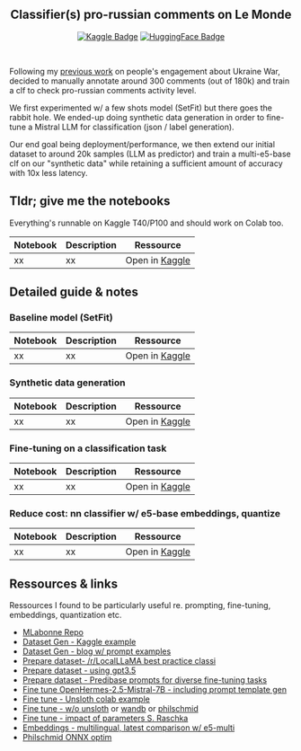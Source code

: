 <div align="center">
  <h2>Classifier(s) pro-russian comments on Le Monde</h2>
  <p align="center">
    <a href="https://www.kaggle.com/amadevs/code"><img src="https://img.shields.io/badge/Kaggle-20BEFF?style=flat&logo=Kaggle&logoColor=white" alt="Kaggle Badge"/></a>
    <a href="https://huggingface.co/gentilrenard"><img src="https://img.shields.io/badge/HuggingFace-black?style=flat&logo=huggingface&logoColor=white" alt="HuggingFace Badge"/></a>
  </p>
</div>
<br/>

Following my [previous work](https://github.com/matthieuvion/lmd_viz) on people's engagement about Ukraine War, decided to manually annotate around 300 comments (out of 180k) and train a clf to check pro-russian comments activity level.  

We first experimented w/ a few shots model (SetFit) but there goes the rabbit hole. We ended-up doing synthetic data generation in order to fine-tune a Mistral LLM for classification (json / label generation).  

Our end goal being deployment/performance, we then extend our initial dataset to around 20k samples (LLM as predictor) and train a multi-e5-base clf on our "synthetic data" while retaining a sufficient amount of accuracy with 10x less latency.

## Tldr; give me the notebooks

Everything's runnable on Kaggle T40/P100 and should work on Colab too.

| Notebook | Description | Ressource |
|----------|-------------|----------|
| xx | xx | Open in [Kaggle]()|

## Detailed guide & notes

### Baseline model (SetFit)

| Notebook | Description | Ressource |
|----------|-------------|----------|
| xx | xx | Open in [Kaggle]()|

### Synthetic data generation

| Notebook | Description | Ressource |
|----------|-------------|----------|
| xx | xx | Open in [Kaggle]()|

### Fine-tuning on a classification task

| Notebook | Description | Ressource |
|----------|-------------|----------|
| xx | xx | Open in [Kaggle]()|

### Reduce cost: nn classifier w/ e5-base embeddings, quantize

| Notebook | Description | Ressource |
|----------|-------------|----------|
| xx | xx | Open in [Kaggle]()|

## Ressources & links

Ressources I found to be particularly useful re. prompting, fine-tuning, embeddings, quantization etc.

- [MLabonne Repo](https://github.com/mlabonne/llm-course)  
- [Dataset Gen - Kaggle example](https://www.kaggle.com/code/phanisrikanth/generate-synthetic-essays-with-mistral-7b-instruct)  
- [Dataset Gen - blog w/ prompt examples](https://hendrik.works/blog/leveraging-underrepresented-data)  
- [Prepare dataset- /r/LocalLLaMA best practice classi](https://www.reddit.com/r/LocalLLaMA/comments/173o5dv/comment/k448ye1/?utm_source=reddit&utm_medium=web2x&context=3)  
- [Prepare dataset - using gpt3.5](https://medium.com/@kshitiz.sahay26/how-i-created-an-instruction-dataset-using-gpt-3-5-to-fine-tune-llama-2-for-news-classification-ed02fe41c81f) 
- [Prepare dataset - Predibase prompts for diverse fine-tuning tasks](https://predibase.com/lora-land)
- [Fine tune OpenHermes-2.5-Mistral-7B - including prompt template gen](https://towardsdatascience.com/fine-tune-a-mistral-7b-model-with-direct-preference-optimization-708042745aac)  
- [Fine tune - Unsloth colab example](https://colab.research.google.com/drive/1Dyauq4kTZoLewQ1cApceUQVNcnnNTzg_?usp=sharing)
- [Fine tune - w/o unsloth](https://gathnex.medium.com/mistral-7b-fine-tuning-a-step-by-step-guide-52122cdbeca8) or [wandb](https://wandb.ai/vincenttu/finetuning_mistral7b/reports/Fine-tuning-Mistral-7B-with-W-B--Vmlldzo1NTc3MjMy) or [philschmid](https://www.philschmid.de/fine-tune-llms-in-2024-with-trl#6-deploy-the-llm-for-production)
- [Fine tune - impact of parameters S. Raschka](https://lightning.ai/pages/community/lora-insights/)
- [Embeddings - multilingual, latest comparison w/ e5-multi ](https://towardsdatascience.com/openai-vs-open-source-multilingual-embedding-models-e5ccb7c90f05)
- [Philschmid ONNX optim](https://github.com/philschmid/optimum-transformers-optimizations/blob/master/notebook.ipynb)
